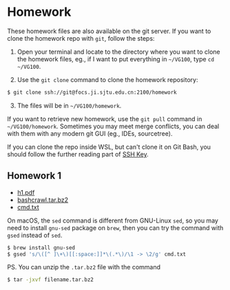 # Homework

These homework files are also available on the git server. If you want to clone the homework repo with `git`, follow the steps:

1. Open your terminal and locate to the directory where you want to clone the homework files, eg., if I want to put everything in `~/VG100`, type `cd ~/VG100`.

2. Use the `git clone` command to clone the homework repository:
```bash
$ git clone ssh://git@focs.ji.sjtu.edu.cn:2100/homework
```

3. The files will be in `~/VG100/homework`.

If you want to retrieve new homework, use the `git pull` command in `~/VG100/homework`. Sometimes you may meet merge conflicts, you can deal with them with any modern git GUI (eg., IDEs, sourcetree).

If you can clone the repo inside WSL, but can't clone it on Git Bash, you should follow the further reading part of [SSH Key](/vg100/markdown/env.ssh).

## Homework 1

+ [h1.pdf](./h1/h1.pdf)
+ [bashcrawl.tar.bz2](./h1/bashcrawl.tar.bz2)
+ [cmd.txt](./h1/cmd.txt)

On macOS, the `sed` command is different from GNU-Linux `sed`, so you may need to install `gnu-sed` package on `brew`, then you can try the command with `gsed` instead of `sed`.
```bash
$ brew install gnu-sed
$ gsed 's/\([^ ]\+\)[[:space:]]*\(.*\)/\1 -> \2/g' cmd.txt
```

PS. You can unzip the `.tar.bz2` file with the command
```bash
$ tar -jxvf filename.tar.bz2
```



